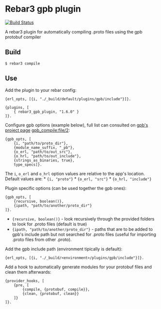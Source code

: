 Rebar3 gpb plugin
=====

[![Build Status](https://travis-ci.org/lrascao/rebar3_gpb_plugin.svg?branch=master)](https://travis-ci.org/lrascao/rebar3_gpb_plugin)

A rebar3 plugin for automatically compiling .proto files using the gpb protobuf compiler

Build
-----

    $ rebar3 compile

Use
---

Add the plugin to your rebar config:

    {erl_opts, [{i, "./_build/default/plugins/gpb/include"}]}.

    {plugins, [
        { rebar3_gpb_plugin, "1.6.0" }
    ]}.

Configure gpb options (example below), full list can consulted on [gpb's project page](https://github.com/tomas-abrahamsson/gpb) [gpb_compile:file/2](https://github.com/tomas-abrahamsson/gpb/blob/3.19.0/src/gpb_compile.erl#L66-L93):

    {gpb_opts, [
        {i, "path/to/proto_dir"},
        {module_name_suffix, "_pb"},
        {o_erl, "path/to/out_src"},
        {o_hrl, "path/to/out_include"},
        {strings_as_binaries, true},
        type_specs]}.

The `i`, `o_erl` and `o_hrl` option values are relative to the app's location.
Default values are:
    * `{i, "proto"}`
    * `{o_erl, "src"}`
    * `{o_hrl, "include"}`

Plugin specific options (can be used together the gpb ones):

    {gpb_opts, [
        {recursive, boolean()},
        {ipath, "path/to/another/proto_dir"}
    ]}.

* `{recursive, boolean()}` - look recursively through the provided folders
  to look for .proto files (default is true)
* `{ipath, "path/to/another/proto_dir"}` - paths that are to be added to gpb's
  include path but not searched for .proto files (useful for importing .proto
  files from other .proto).

Add the gpb include path (environment tipically is default):

    {erl_opts, [{i, "./_build/<environment>/plugins/gpb/include"}]}.

Add a hook to automatically generate modules for your protobuf files and clean them afterwards:

    {provider_hooks, [
        {pre, [
            {compile, {protobuf, compile}},
            {clean, {protobuf, clean}}
        ]}
    ]}.
